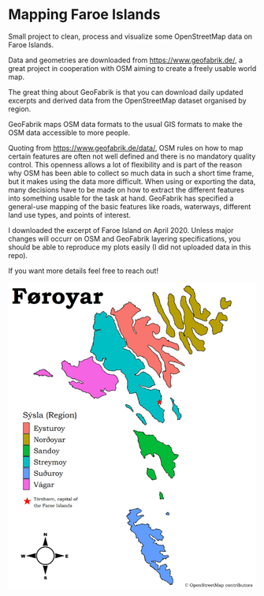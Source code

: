 # Mapping Faroe Islands

Small project to clean, process and visualize some OpenStreetMap data on Faroe Islands.

Data and geometries are downloaded from https://www.geofabrik.de/, a great project in cooperation with OSM aiming to create a freely usable world map.

The great thing about GeoFabrik is that you can download daily updated excerpts and derived data from the OpenStreetMap dataset organised by region. 

GeoFabrik maps OSM data formats to the usual GIS formats to make the OSM data accessible to more people. 

Quoting from https://www.geofabrik.de/data/, OSM rules on how to map certain features are often not well defined and there is no mandatory quality control. 
This openness allows a lot of flexibility and is part of the reason why OSM has been able to collect so much data in such a short time frame, but it makes using the data more difficult.
When using or exporting the data, many decisions have to be made on how to extract the different features into something usable for the task at hand.
GeoFabrik has specified a general-use mapping of the basic features like roads, waterways, different land use types, and points of interest. 

I downloaded the excerpt of Faroe Island on April 2020. Unless major changes will occurr on OSM and GeoFabrik layering specifications, you should be able to reproduce my plots easily (I did not uploaded data in this repo).

If you want more details feel free to reach out!

![Regions of Faroe Islands](https://github.com/slow-data/faroe_islands/blob/master/out/faroe_sysla.png)


